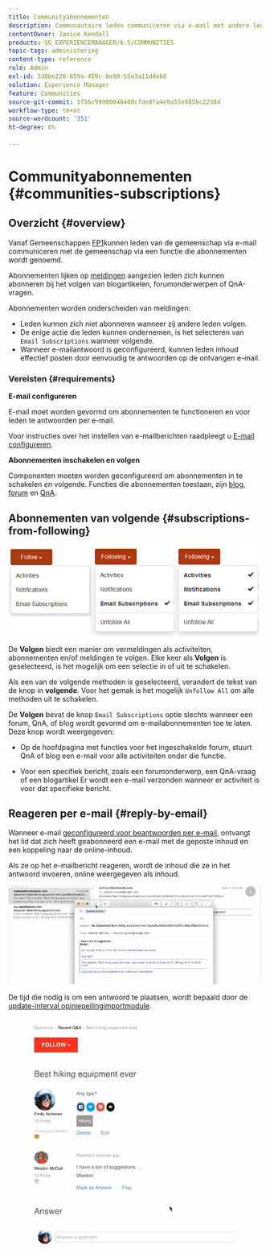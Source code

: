 ```yaml
---
title: Communityabonnementen
description: Communautaire leden communiceren via e-mail met andere leden
contentOwner: Janice Kendall
products: SG_EXPERIENCEMANAGER/6.5/COMMUNITIES
topic-tags: administering
content-type: reference
role: Admin
exl-id: 338be220-659a-459c-8e90-55e3a11ddeb0
solution: Experience Manager
feature: Communities
source-git-commit: 1f56c99980846400cfde8fa4e9a55e885bc2258d
workflow-type: tm+mt
source-wordcount: '351'
ht-degree: 0%

---
```


# Communityabonnementen {#communities-subscriptions}

## Overzicht {#overview}

Vanaf Gemeenschappen [FP1](deploy-communities.md#latestfeaturepack)kunnen leden van de gemeenschap via e-mail communiceren met de gemeenschap via een functie die abonnementen wordt genoemd.

Abonnementen lijken op [meldingen](notifications.md) aangezien leden zich kunnen abonneren bij het volgen van blogartikelen, forumonderwerpen of QnA-vragen.

Abonnementen worden onderscheiden van meldingen:

* Leden kunnen zich niet abonneren wanneer zij andere leden volgen.
* De enige actie die leden kunnen ondernemen, is het selecteren van `Email Subscriptions` wanneer volgende.
* Wanneer e-mailantwoord is geconfigureerd, kunnen leden inhoud effectief posten door eenvoudig te antwoorden op de ontvangen e-mail.

### Vereisten {#requirements}

**E-mail configureren**

E-mail moet worden gevormd om abonnementen te functioneren en voor leden te antwoorden per e-mail.

Voor instructies over het instellen van e-mailberichten raadpleegt u [E-mail configureren](email.md).

**Abonnementen inschakelen en volgen**

Componenten moeten worden geconfigureerd om abonnementen in te schakelen *en* volgende. Functies die abonnementen toestaan, zijn [blog](blog-feature.md), [forum](forum.md) en [QnA](working-with-qna.md).

## Abonnementen van volgende {#subscriptions-from-following}

![abonnement-volgende](assets/subscription-following.png)

De **Volgen** biedt een manier om vermeldingen als activiteiten, abonnementen en/of meldingen te volgen. Elke keer als **Volgen** is geselecteerd, is het mogelijk om een selectie in of uit te schakelen.

Als een van de volgende methoden is geselecteerd, verandert de tekst van de knop in **volgende**. Voor het gemak is het mogelijk `Unfollow All` om alle methoden uit te schakelen.

De **Volgen** bevat de knop `Email Subscriptions` optie slechts wanneer een forum, QnA, of blog wordt gevormd om e-mailabonnementen toe te laten. Deze knop wordt weergegeven:

* Op de hoofdpagina met functies voor het ingeschakelde forum, stuurt QnA of blog een e-mail voor alle activiteiten onder die functie.

* Voor een specifiek bericht, zoals een forumonderwerp, een QnA-vraag of een blogartikel Er wordt een e-mail verzonden wanneer er activiteit is voor dat specifieke bericht.

## Reageren per e-mail {#reply-by-email}

Wanneer e-mail [geconfigureerd voor beantwoorden per e-mail](email.md#configure-polling-importer), ontvangt het lid dat zich heeft geabonneerd een e-mail met de geposte inhoud en een koppeling naar de online-inhoud.

Als ze op het e-mailbericht reageren, wordt de inhoud die ze in het antwoord invoeren, online weergegeven als inhoud.

![e-mailantwoord](assets/email-reply.png)

De tijd die nodig is om een antwoord te plaatsen, wordt bepaald door de [update-interval opiniepeilingimportmodule](email.md#configure-polling-importer).

![QA](assets/qa.png)
